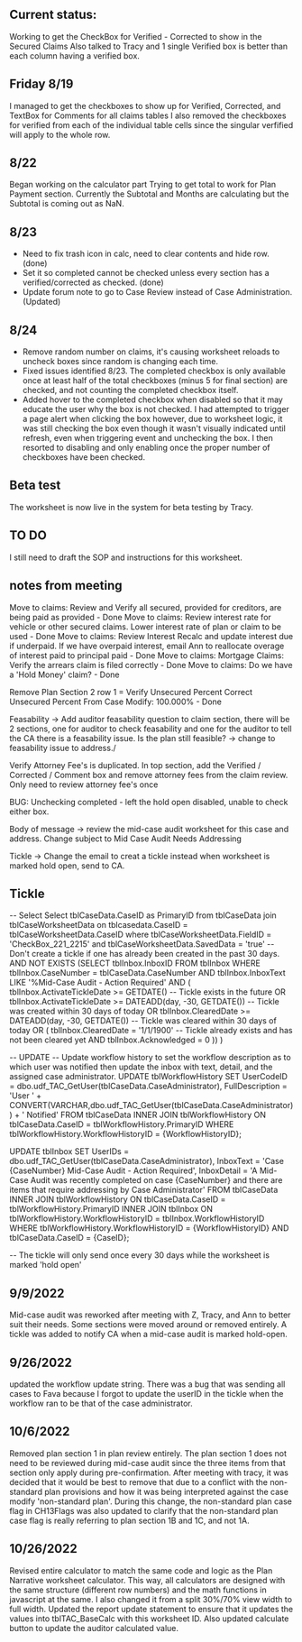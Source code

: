 ## Current status:
Working to get the CheckBox for Verified - Corrected to show in the Secured Claims
Also talked to Tracy and 1 single Verified box is better than each column having a verified box. 


## Friday 8/19
I managed to get the checkboxes to show up for Verified, Corrected, and TextBox for Comments for all claims tables
I also removed the checkboxes for verified from each of the individual table cells since the singular verfified will apply to the whole row. 

## 8/22
Began working on the calculator part
Trying to get total to work for Plan Payment section. Currently the Subtotal and Months are calculating but the Subtotal is coming out as NaN. 

## 8/23
- Need to fix trash icon in calc, need to clear contents and hide row.  (done)
- Set it so completed cannot be checked unless every section has a verified/corrected as checked.  (done)
- Update forum note to go to Case Review instead of Case Administration.  (Updated)

## 8/24
- Remove random number on claims, it's causing worksheet reloads to uncheck boxes since random is changing each time. 
- Fixed issues identified 8/23. The completed checkbox is only available once at least half of the total checkboxes (minus 5 for final section) are checked, and not counting the completed checkbox itself. 
- Added hover to the completed checkbox when disabled so that it may educate the user why the box is not checked. I had attempted to trigger a page alert when clicking the box however, due to worksheet logic, it was still checking the box even though it wasn't visually indicated until refresh, even when triggering event and unchecking the box. I then resorted to disabling and only enabling once the proper number of checkboxes have been checked. 

## Beta test
The worksheet is now live in the system for beta testing by Tracy. 

## TO DO
I still need to draft the SOP and instructions for this worksheet. 


## notes from meeting
Move to claims: Review and Verify all secured, provided for creditors, are being paid as provided  - Done
Move to claims: Review interest rate for vehicle or other secured claims. Lower interest rate of plan or claim to be used - Done
Move to claims: Review Interest Recalc and update interest due if underpaid. If we have overpaid interest, email Ann to reallocate overage of interest paid to principal paid - Done
Move to claims: Mortgage Claims: Verify the arrears claim is filed correctly - Done
Move to claims: Do we have a 'Hold Money' claim?  - Done 

Remove Plan Section 2 row 1 = Verify Unsecured Percent Correct Unsecured Percent From Case Modify: 100.000%  - Done 

Feasability -> Add auditor feasability question to claim section, there will be 2 sections, one for auditor to check feasability and one for the auditor to tell the CA there is a feasability issue. 
Is the plan still feasible? -> change to feasability issue to address./ 


Verify Attorney Fee's is duplicated.  In top section, add the Verified / Corrected / Comment box and remove attorney fees from the claim review. Only need to review attorney fee's once  

BUG: Unchecking completed - left the hold open disabled, unable to check either box. 

Body of message -> review the mid-case audit worksheet for this case and address. 
Change subject to Mid Case Audit Needs Addressing 


Tickle -> Change the email to creat a tickle instead when worksheet is marked hold open, send to CA. 


## Tickle
-- Select
Select tblCaseData.CaseID as PrimaryID 
from tblCaseData
join tblCaseWorksheetData on tblcasedata.CaseID = tblCaseWorksheetData.CaseID
where tblCaseWorksheetData.FieldID = 'CheckBox_221_2215'
and tblCaseWorksheetData.SavedData = 'true'
-- Don't create a tickle if one has already been created in the past 30 days. 
AND NOT EXISTS 
 (SELECT tblInbox.InboxID 
  FROM tblInbox 
  WHERE tblInbox.CaseNumber = tblCaseData.CaseNumber 
  AND tblInbox.InboxText LIKE '%Mid-Case Audit - Action Required' 
  AND ( tblInbox.ActivateTickleDate >= GETDATE() -- Tickle exists in the future 
        OR tblInbox.ActivateTickleDate >= DATEADD(day, -30, GETDATE())  -- Tickle was created within 30 days of today 
        OR tblInbox.ClearedDate >= DATEADD(day, -30, GETDATE())  -- Tickle was cleared within 30 days of today 
        OR ( tblInbox.ClearedDate = '1/1/1900'  -- Tickle already exists and has not been cleared yet 
             AND tblInbox.Acknowledged = 0 )) 
 )



 -- UPDATE
 -- Update workflow history to set the workflow description as to which user was notified then update the inbox with text, detail, and the assigned case administrator. 
 UPDATE tblWorkflowHistory 
SET UserCodeID = dbo.udf_TAC_GetUser(tblCaseData.CaseAdministrator), 
    FullDescription = 'User ' + CONVERT(VARCHAR,dbo.udf_TAC_GetUser(tblCaseData.CaseAdministrator)) + ' Notified' 
FROM tblCaseData INNER JOIN 
tblWorkflowHistory ON tblCaseData.CaseID = tblWorkflowHistory.PrimaryID 
WHERE tblWorkflowHistory.WorkflowHistoryID = {WorkflowHistoryID}; 

UPDATE tblInbox 
SET UserIDs = dbo.udf_TAC_GetUser(tblCaseData.CaseAdministrator), 
InboxText = 'Case {CaseNumber} Mid-Case Audit - Action Required', 
InboxDetail = 'A Mid-Case Audit was recently completed on case {CaseNumber} and there are items that require addressing by Case Administrator'
FROM tblCaseData INNER JOIN 
tblWorkflowHistory ON tblCaseData.CaseID = tblWorkflowHistory.PrimaryID INNER JOIN 
tblInbox ON tblWorkflowHistory.WorkflowHistoryID = tblInbox.WorkflowHistoryID 
WHERE tblWorkflowHistory.WorkflowHistoryID = {WorkflowHistoryID} 
AND tblCaseData.CaseID = {CaseID};

-- The tickle will only send once every 30 days while the worksheet is marked 'hold open'



## 9/9/2022
Mid-case audit was reworked after meeting with Z, Tracy, and Ann to better suit their needs. Some sections were moved around or removed entirely. 
A tickle was added to notify CA when a mid-case audit is marked hold-open. 


## 9/26/2022
updated the workflow update string. There was a bug that was sending all cases to Fava because I forgot to update the userID in the tickle when the workflow ran to be that of the case administrator. 


## 10/6/2022
Removed plan section 1 in plan review entirely. The plan section 1 does not need to be reviewed during mid-case audit since the three items from that section only apply during pre-confirmation. After meeting with tracy, it was decided that it would be best to remove that due to a conflict with the non-standard plan provisions and how it was being interpreted against the case modify 'non-standard plan'. During this change, the non-standard plan case flag in CH13Flags was also updated to clarify that the non-standard plan case flag is really referring to plan section 1B and 1C, and not 1A. 


## 10/26/2022
Revised entire calculator to match the same code and logic as the Plan Narrative worksheet calculator. This way, all calculators are designed with the same structure (different row numbers) and the math functions in javascript at the same. I also changed it from a split 30%/70% view width to full width. 
Updated the report update statement to ensure that it updates the values into tblTAC_BaseCalc with this worksheet ID. 
Also updated calculate button to update the auditor calculated value. 